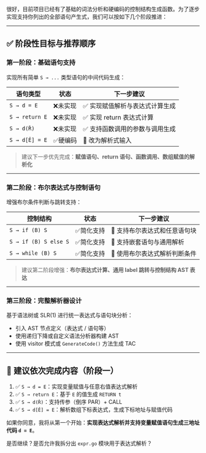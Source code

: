 很好，目前项目已经有了基础的词法分析和硬编码的控制结构生成函数。为了逐步实现支持你列出的全部语句产生式，我们可以按如下几个阶段推进：

---

## ✅ 阶段性目标与推荐顺序

### **第一阶段：基础语句支持**

实现所有简单 `S → ...` 类型语句的中间代码生成：

| 语句类型           | 状态   | 下一步建议             |
| -------------- | ---- | ----------------- |
| `S → d = E`    | ❌未实现 | ✅ 实现赋值解析与表达式计算生成  |
| `S → return E` | ❌未实现 | ✅ 实现 return 表达式计算 |
| `S → d(Ř)`     | ❌未实现 | ✅ 支持函数调用的参数与调用生成  |
| `S → d[Ě] = E` | ✅硬编码 | 🔁 改为解析式输入        |

> 建议下一步优先完成：**赋值语句、return 语句、函数调用、数组赋值的解析化**

---

### **第二阶段：布尔表达式与控制语句**

增强布尔条件判断与跳转支持：

| 控制结构                  | 状态    | 下一步建议            |
| --------------------- | ----- | ---------------- |
| `S → if (B) S`        | ✅简化支持 | 🔁 支持布尔表达式和任意语句块 |
| `S → if (B) S else S` | ✅简化支持 | 🔁 支持嵌套语句与通用解析   |
| `S → while (B) S`     | ✅简化支持 | 🔁 使用布尔表达式解析判断条件 |

> 建议第二阶段增强：**布尔表达式计算、通用 label 跳转与控制结构 AST 表达**

---

### **第三阶段：完整解析器设计**

基于语法树或 SLR(1) 进行统一表达式与语句块分析：

* 引入 AST 节点定义（表达式 / 语句等）
* 使用递归下降或自定义语法分析器构建 AST
* 使用 visitor 模式或 `GenerateCode()` 方法生成 TAC

---

## 📌 建议依次完成内容（阶段一）

1. ✅ `S → d = E`：实现变量赋值与任意右值表达式解析
2. ✅ `S → return E`：基于 `E` 的值生成 `RETURN t`
3. ✅ `S → d(Ř)`：支持传参（倒序 PAR）+ CALL
4. ✅ `S → d[Ě] = E`：解析数组下标表达式，生成下标地址与赋值代码

如果你同意，我将从第一个开始：**实现表达式解析并支持变量赋值语句生成三地址代码 `d = E`**。

是否继续？是否允许我拆分出 `expr.go` 模块用于表达式解析？

